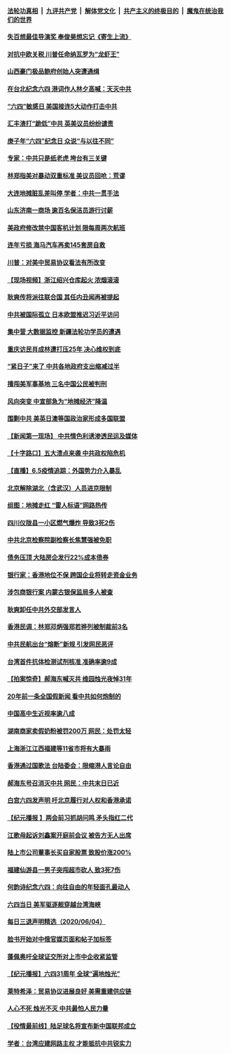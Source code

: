 

####  [法轮功真相](../../../../basic/blob/master/README.md?t=06060731) &nbsp;|&nbsp; [九评共产党](../../../../9ping.md/blob/master/README.md?t=06060731) &nbsp;|&nbsp; [解体党文化](../../../../jtdwh.md/blob/master/README.md?t=06060731)  &nbsp;|&nbsp; [共产主义的终极目的](../../../../gczydzjmd.md/blob/master/README.md?t=06060731) &nbsp;|&nbsp; [魔鬼在统治我们的世界](../../../../mgztzwmdsj.md/blob/master/README.md?t=06060731) 

#### [失百想最佳导演奖 奉俊昊想忘记《寄生上流》](../pages/nsc413/n12164863.md?t=06060731) 

#### [对抗中欧关税 川普任命纳瓦罗为“龙虾王”](../pages/nsc413/n12165075.md?t=06060731) 

#### [山西豪门极品鲍府创始人突遭通缉](../pages/nsc413/n12164876.md?t=06060731) 

#### [在台北纪念六四 港词作人林夕高喊：天灭中共](../pages/nsc413/n12164567.md?t=06060731) 

#### [“六四”敏感日 美国接连5大动作打击中共](../pages/nsc413/n12164617.md?t=06060731) 

#### [汇丰渣打“跪低”中共 英美议员纷纷谴责](../pages/nsc413/n12164855.md?t=06060731) 

#### [庚子年“六四”纪念日 众说“与以往不同”](../pages/nsc413/n12145976.md?t=06060731) 

#### [专家：中共只是纸老虎 垮台有三关键](../pages/nsc413/n12163956.md?t=06060731) 

#### [林郑指美对暴动双重标准 美议员回呛：荒谬](../pages/nsc413/n12164807.md?t=06060731) 

#### [大连地摊脏乱差叫停 学者：中共一贯手法](../pages/nsc413/n12164677.md?t=06060731) 

#### [山东济南一商场 逾百名保洁员游行讨薪](../pages/nsc413/n12164712.md?t=06060731) 

#### [美政府修改禁中国客机计划 限每周两次航班](../pages/nsc413/n12164728.md?t=06060731) 

#### [连年亏损 海马汽车再卖145套房自救](../pages/nsc413/n12164657.md?t=06060731) 

#### [川普：对美中贸易协议看法有所改变](../pages/nsc413/n12164627.md?t=06060731) 

#### [【现场视频】浙江绍兴仓库起火 浓烟滚滚](../pages/nsc413/n12164536.md?t=06060731) 

#### [耿爽传将派往联合国 其任内丑闻再被提起](../pages/nsc413/n12164487.md?t=06060731) 

#### [中共被国际孤立 日本欧盟推迟习近平访问](../pages/nsc413/n12164362.md?t=06060731) 

#### [集中营 大数据监控 新疆法轮功学员的遭遇](../pages/nsc413/n12161574.md?t=06060731) 

#### [重庆访民肖成林遭打压25年 决心维权到底](../pages/nsc413/n12164132.md?t=06060731) 

#### [“紧日子”来了 中共各地政府支出缩减过半](../pages/nsc413/n12164205.md?t=06060731) 


#### [擅闯美军事基地 三名中国公民被判刑](../pages/nsc413/n12164038.md?t=06060731) 

#### [风向突变 中宣部急为“地摊经济”降温](../pages/nsc413/n12164091.md?t=06060731) 

#### [围剿中共 美英日澳等国政治家形成多国联盟](../pages/nsc413/n12163944.md?t=06060731) 

#### [【新闻第一现场】 中共情色利诱渗透民运及媒体](../pages/nsc413/n12163262.md?t=06060731) 

#### [【十字路口】五大溃点来袭 中共政权陷危机](../pages/nsc413/n12162664.md?t=06060731) 

#### [【直播】6.5疫情追踪：外国势力介入暴乱](../pages/nsc413/n12163841.md?t=06060731) 

#### [北京解除湖北（含武汉）人员进京限制](../pages/nsc413/n12163842.md?t=06060731) 

#### [组图：地摊走红 “雷人标语”网路热传](../pages/nsc413/n12163694.md?t=06060731) 

#### [四川仪陇县一小区燃气爆炸 导致3死2伤](../pages/nsc413/n12163657.md?t=06060731) 

#### [中共北京检察院副检察长焦慧强被免职](../pages/nsc413/n12163784.md?t=06060731) 

#### [债务压顶 大陆房企发行22%成本债券](../pages/nsc413/n12163625.md?t=06060731) 

#### [银行家：香港地位不保 跨国企业将转走资金业务](../pages/nsc413/n12163026.md?t=06060731) 

#### [涉包商银行案 内蒙古银保监局多人被查](../pages/nsc413/n12163668.md?t=06060731) 

#### [耿爽卸任中共外交部发言人](../pages/nsc413/n12163548.md?t=06060731) 

#### [香港民调：林郑邓炳强郑若骅列被制裁前3名](../pages/nsc413/n12163302.md?t=06060731) 

#### [中共民航出台“熔断”新规 引发网民恶评](../pages/nsc413/n12163367.md?t=06060731) 

#### [台湾首件抗体检测试剂核准 准确率逾9成](../pages/nsc413/n12163358.md?t=06060731) 

#### [【拍案惊奇】郝海东喊灭共 维园烛光夜悼31年](../pages/nsc413/n12162892.md?t=06060731) 

#### [20年前一条全国假新闻 看中共如何炮制的](../pages/nsc413/n12162527.md?t=06060731) 

#### [中国高中生近视率逾八成](../pages/nsc413/n12163233.md?t=06060731) 

#### [湖南商家卖假奶粉被罚200万 网民：处罚太轻](../pages/nsc413/n12163116.md?t=06060731) 

#### [上海浙江江西福建等11省市将有大暴雨](../pages/nsc413/n12162923.md?t=06060731) 

#### [香港通过国歌法 台陆委会：限缩港人言论自由](../pages/nsc413/n12162939.md?t=06060731) 

#### [郝海东号召消灭中共 网民：中共末日已近](../pages/nsc413/n12162705.md?t=06060731) 

#### [白宫六四发声明 吁北京履行对人权和香港承诺](../pages/nsc413/n12162740.md?t=06060731) 

#### [【纪元播报 】两会前习抓胡问鸣 矛头指红二代](../pages/nsc413/n12162629.md?t=06060731) 

#### [江歌母起诉刘鑫案开庭前会议 被告方无人出席](../pages/nsc413/n12162907.md?t=06060731) 

#### [陆上市公司董事长买自家股票 致股价涨200%](../pages/nsc413/n12162550.md?t=06060731) 

#### [福建仙游县一男子突闯超市砍人 致3死7伤](../pages/nsc413/n12162841.md?t=06060731) 

#### [何韵诗纪念六四：向往自由的年轻面孔最动人](../pages/nsc413/n12162480.md?t=06060731) 

#### [六四当日 美军驱逐舰穿越台湾海峡](../pages/nsc413/n12162660.md?t=06060731) 

#### [每日三退声明精选（2020/06/04）](../pages/nsc413/n12162911.md?t=06060731) 

#### [脸书开始对中俄官媒页面和帖子加标签](../pages/nsc413/n12162407.md?t=06060731) 

#### [蓬佩奥吁全球证交所对上市中企收紧监管](../pages/nsc413/n12161975.md?t=06060731) 

#### [【纪元播报】六四31周年 全球“遍地烛光”](../pages/nsc413/n12162519.md?t=06060731) 

#### [莱特希泽：贸易协议进展良好 美需重建供应链](../pages/nsc413/n12162418.md?t=06060731) 

#### [人心不死 烛光不灭 中共最怕人民力量](../pages/nsc413/n12162423.md?t=06060731) 

#### [【役情最前线】陆足球名将宣布新中国联邦成立](../pages/nsc413/n12162286.md?t=06060731) 

#### [学者：台湾应建网路主权 才能抵抗中共锐实力](../pages/nsc413/n12161354.md?t=06060731) 

